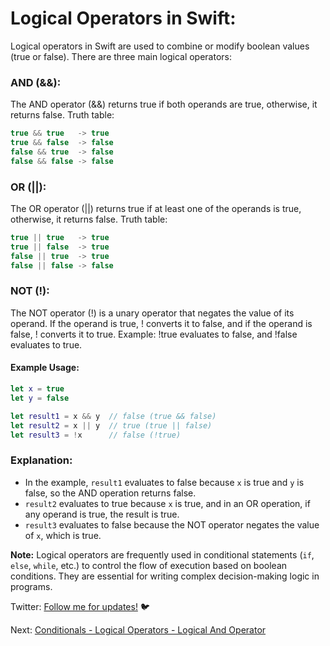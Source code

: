# Logical Operators in Swift:

Logical operators in Swift are used to combine or modify boolean values (true or false). There are three main logical operators:

### AND (&&):

The AND operator (&&) returns true if both operands are true, otherwise, it returns false.
Truth table:

```swift
true && true   -> true
true && false  -> false
false && true  -> false
false && false -> false
```

### OR (||):

The OR operator (||) returns true if at least one of the operands is true, otherwise, it returns false.
Truth table:

```swift
true || true   -> true
true || false  -> true
false || true  -> true
false || false -> false
```

### NOT (!):

The NOT operator (!) is a unary operator that negates the value of its operand. If the operand is true, ! converts it to false, and if the operand is false, ! converts it to true.
Example: !true evaluates to false, and !false evaluates to true.

#### Example Usage:

```swift
let x = true
let y = false

let result1 = x && y  // false (true && false)
let result2 = x || y  // true (true || false)
let result3 = !x      // false (!true)
```

### Explanation:

- In the example, `result1` evaluates to false because `x` is true and `y` is false, so the AND operation returns false.
- `result2` evaluates to true because `x` is true, and in an OR operation, if any operand is true, the result is true.
- `result3` evaluates to false because the NOT operator negates the value of `x`, which is true.

**Note:**
Logical operators are frequently used in conditional statements (`if`, `else`, `while`, etc.) to control the flow of execution based on boolean conditions. They are essential for writing complex decision-making logic in programs.

Twitter: [Follow me for updates!](https://twitter.com/bhushcodes) 🐦

Next: [Conditionals - Logical Operators - Logical And Operator](/3/Logical_Operators/Logical_AND_Operator/README.md)
